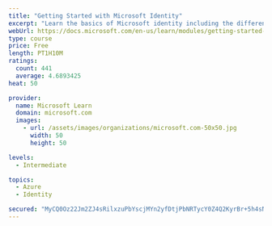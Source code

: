 ```yaml
---
title: "Getting Started with Microsoft Identity"
excerpt: "Learn the basics of Microsoft identity including the different types of tokens, account types, and supported topologies."
webUrl: https://docs.microsoft.com/en-us/learn/modules/getting-started-identity/
type: course
price: Free
length: PT1H10M
ratings:
  count: 441
  average: 4.6893425
heat: 50

provider:
  name: Microsoft Learn
  domain: microsoft.com
  images:
    - url: /assets/images/organizations/microsoft.com-50x50.jpg
      width: 50
      height: 50

levels:
  - Intermediate

topics:
  - Azure
  - Identity

secured: "MyCQ0Oz22Jm2ZJ4sRilxzuPbYscjMYn2yfDtjPbNRTycY0Z4Q2KyrBr+5h4sNNIq/TfOnzFlNoSbz0kuMWuaFLOJwaUO9Caf/d9U7WF55whEoZN7xU6ane0MyHkBTGjoG0eFxL/viJg/v3x8SkrpK6/t2WADFgsfQprDg0jvi5bwDwJJ+jDCvSnq7F8vu1KNExCPtnI0sY61Wn1lSEIIkV7zj/qMvKS3IkkqY79sbbO2UiIKzZymi1stqFku4L0+MNlJgZrT+Mh7v6mq9aK3V3HOSQh96IHI7ClLQ9OdZpMeUz3Sb0Q4vqdHBs9sLhih56MHmxArdwRvx4If3qnj4zYORdulmdGbT0SRIiCAJM7kCng1sR/Ygsbj9a0DP/dKHBRhC+WpfEQvtPG/h7PuM8TFnk0EKGWoE7Sj0IJvjUI=;CpeTti+Sg/KbOkiF8zmWzA=="
---
```


